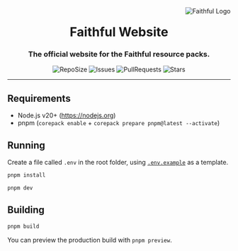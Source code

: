 <a href="https://faithfulpack.net/" target="_blank">
  <img
    src="https://database.faithfulpack.net/images/branding/logos/transparent/hd/main_logo.png?w=256"
    alt="Faithful Logo"
    align="right"
  >
</a>
<div align="center">
  <h1>Faithful Website</h1>
  <h3>The official website for the Faithful resource packs.</h3>

  ![RepoSize](https://img.shields.io/github/repo-size/Faithful-Resource-Pack/Website?style=flat-square)
  ![Issues](https://img.shields.io/github/issues/Faithful-Resource-Pack/Website?style=flat-square)
  ![PullRequests](https://img.shields.io/github/issues-pr/Faithful-Resource-Pack/Website?style=flat-square)
  ![Stars](https://img.shields.io/github/stars/Faithful-Resource-Pack/Website?style=flat-square)
</div>

---

## Requirements
- Node.js v20+ (https://nodejs.org)
- pnpm (`corepack enable` + `corepack prepare pnpm@latest --activate`)

## Running

Create a file called `.env` in the root folder, using [`.env.example`](.env.example) as a template.

```bash
pnpm install
```

```bash
pnpm dev
```

## Building

```bash
pnpm build
```

You can preview the production build with `pnpm preview`.
